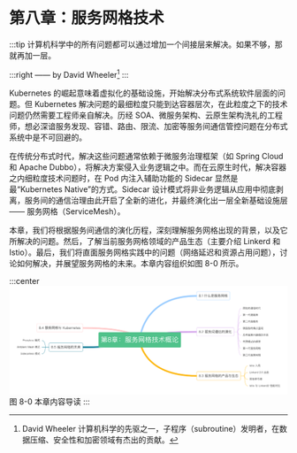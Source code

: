 # 第八章：服务网格技术

:::tip <a/>
计算机科学中的所有问题都可以通过增加一个间接层来解决。如果不够，那就再加一层。

:::right
—— by David Wheeler[^1]
:::

Kubernetes 的崛起意味着虚拟化的基础设施，开始解决分布式系统软件层面的问题。但 Kubernetes 解决问题的最细粒度只能到达容器层次，在此粒度之下的技术问题仍然需要工程师亲自解决。历经 SOA、微服务架构、云原生架构洗礼的工程师，想必深谙服务发现、容错、路由、限流、加密等服务间通信管控问题在分布式系统中是不可回避的。

在传统分布式时代，解决这些问题通常依赖于微服务治理框架（如 Spring Cloud 和 Apache Dubbo），将解决方案侵入业务逻辑之中。而在云原生时代，解决容器之内细粒度技术问题时，在 Pod 内注入辅助功能的 Sidecar 显然是最“Kubernetes Native”的方式。Sidecar 设计模式将非业务逻辑从应用中彻底剥离，服务间的通信治理由此开启了全新的进化，并最终演化出一层全新基础设施层 —— 服务网格（ServiceMesh）。

本章，我们将根据服务间通信的演化历程，深刻理解服务网格出现的背景，以及它所解决的问题。然后，了解当前服务网格领域的产品生态（主要介绍 Linkerd 和 Istio）。最后，我们将直面服务网格实践中的问题（网络延迟和资源占用问题），讨论如何解决，并展望服务网格的未来。本章内容组织如图 8-0 所示。

:::center
  ![](../assets/ServiceMesh-summary.png)<br/>
  图 8-0 本章内容导读
:::

[^1]: David Wheeler 计算机科学的先驱之一，子程序（subroutine）发明者，在数据压缩、安全性和加密领域有杰出的贡献。